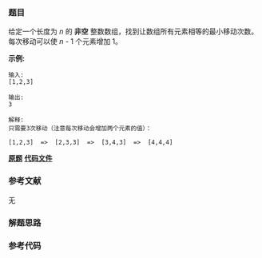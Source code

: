 ### 题目
给定一个长度为 _n_ 的 **非空** 整数数组，找到让数组所有元素相等的最小移动次数。每次移动可以使 _n_ \- 1 个元素增加 1。

**示例:**

    
    
    输入:
    [1,2,3]
    
    输出:
    3
    
    解释:
    只需要3次移动（注意每次移动会增加两个元素的值）：
    
    [1,2,3]  =>  [2,3,3]  =>  [3,4,3]  =>  [4,4,4]
    

 **[原题](https://leetcode-cn.com/problems/minimum-moves-to-equal-array-elements/)**    **[代码文件]()**


### 参考文献
无

### 解题思路




### 参考代码

```go


```




